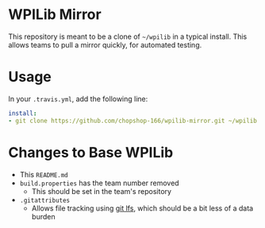 WPILib Mirror
=============

This repository is meant to be a clone of `~/wpilib` in a typical install.
This allows teams to pull a mirror quickly, for automated testing.

Usage
=====

In your `.travis.yml`, add the following line:

```yaml
install:
- git clone https://github.com/chopshop-166/wpilib-mirror.git ~/wpilib
```

Changes to Base WPILib
======================

* This `README.md`
* `build.properties` has the team number removed
	* This should be set in the team's repository
* `.gitattributes`
	* Allows file tracking using [git lfs](https://git-lfs.github.com/), which should be a bit less of a data burden
